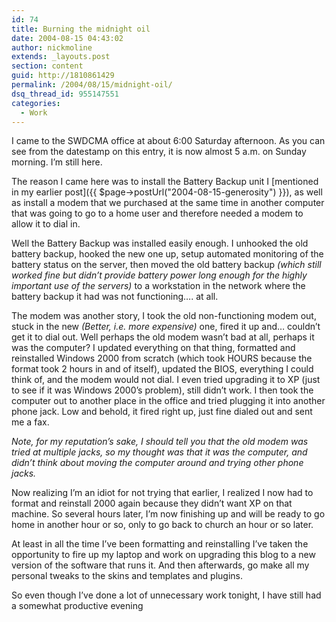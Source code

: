 ```yaml
---
id: 74
title: Burning the midnight oil
date: 2004-08-15 04:43:02
author: nickmoline
extends: _layouts.post
section: content
guid: http://1810861429
permalink: /2004/08/15/midnight-oil/
dsq_thread_id: 955147551
categories:
  - Work
---
```

I came to the SWDCMA office at about 6:00 Saturday afternoon. As you can see from the datestamp on this entry, it is now almost 5 a.m. on Sunday morning. I&#8217;m still here.

<!--more-->

The reason I came here was to install the Battery Backup unit I [mentioned in my earlier post]({{ $page->postUrl("2004-08-15-generosity") }}), as well as install a modem that we purchased at the same time in another computer that was going to go to a home user and therefore needed a modem to allow it to dial in.

Well the Battery Backup was installed easily enough. I unhooked the old battery backup, hooked the new one up, setup automated monitoring of the battery status on the server, then moved the old battery backup _(which still worked fine but didn&#8217;t provide battery power long enough for the highly important use of the servers)_ to a workstation in the network where the battery backup it had was not functioning&#8230;. at all.

The modem was another story, I took the old non-functioning modem out, stuck in the new _(Better, i.e. more expensive)_ one, fired it up and&#8230; couldn&#8217;t get it to dial out. Well perhaps the old modem wasn&#8217;t bad at all, perhaps it was the computer? I updated everything on that thing, formatted and reinstalled Windows 2000 from scratch (which took HOURS because the format took 2 hours in and of itself), updated the BIOS, everything I could think of, and the modem would not dial. I even tried upgrading it to XP (just to see if it was Windows 2000&#8217;s problem), still didn&#8217;t work. I then took the computer out to another place in the office and tried plugging it into another phone jack. Low and behold, it fired right up, just fine dialed out and sent me a fax.

_Note, for my reputation&#8217;s sake, I should tell you that the old modem was tried at multiple jacks, so my thought was that it was the computer, and didn&#8217;t think about moving the computer around and trying other phone jacks._

Now realizing I&#8217;m an idiot for not trying that earlier, I realized I now had to format and reinstall 2000 again because they didn&#8217;t want XP on that machine. So several hours later, I&#8217;m now finishing up and will be ready to go home in another hour or so, only to go back to church an hour or so later.

At least in all the time I&#8217;ve been formatting and reinstalling I&#8217;ve taken the opportunity to fire up my laptop and work on upgrading this blog to a new version of the software that runs it. And then afterwards, go make all my personal tweaks to the skins and templates and plugins.

So even though I&#8217;ve done a lot of unnecessary work tonight, I have still had a somewhat productive evening
